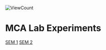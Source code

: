 ![ViewCount](https://views.whatilearened.today/views/github/arjuncvinod/MCA-Lab-Experiments.svg?cache=remove)

# MCA Lab Experiments

[SEM 1](https://github.com/arjuncvinod/MCA-Lab-Experiments/Semester%201)
[SEM 2](https://github.com/arjuncvinod/MCA-Lab-Experiments/Semester%202)